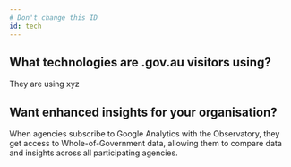 ```yaml
---
# Don't change this ID
id: tech
---
```


## What technologies are .gov.au visitors using?

They are using xyz

## Want enhanced insights for your organisation?

When agencies subscribe to Google Analytics with the Observatory, they get access to Whole-of-Government data, allowing them to compare data and insights across all participating agencies.
